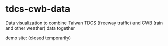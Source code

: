 # tdcs-cwb-data
Data visualization to combine Taiwan TDCS (freeway traffic) and CWB (rain and other weather) data together

demo site: (closed temporarily)
